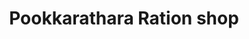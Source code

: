 ---
title: "Pookkarathara Ration shop"
url: /pookarathara/pookkarathara-ration-shop/
shop: Allgemein
---